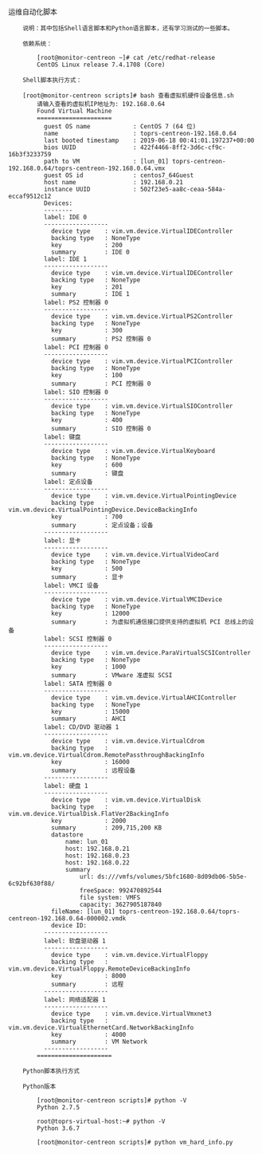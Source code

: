 运维自动化脚本

        说明：其中包括Shell语言脚本和Python语言脚本，还有学习测试的一些脚本。
		
		依赖系统：
		
	    	[root@monitor-centreon ~]# cat /etc/redhat-release 
		    CentOS Linux release 7.4.1708 (Core) 
		
		Shell脚本执行方式：
		
		[root@monitor-centreon scripts]# bash 查看虚拟机硬件设备信息.sh
    		请输入查看的虚拟机IP地址为: 192.168.0.64
    		Found Virtual Machine
    		=====================
    		  guest OS name            : CentOS 7 (64 位)
    		  name                     : toprs-centreon-192.168.0.64
    		  last booted timestamp    : 2019-06-18 00:41:01.197237+00:00
    		  bios UUID                : 422f4466-8ff2-3d6c-cf9c-16b3f3233759
    		  path to VM               : [lun_01] toprs-centreon-192.168.0.64/toprs-centreon-192.168.0.64.vmx
    		  guest OS id              : centos7_64Guest
    		  host name                : 192.168.0.21
    		  instance UUID            : 502f23e5-aa8c-ceaa-584a-eccaf9512c12
    		  Devices:
    		  --------
    		  label: IDE 0
    		  ------------------
    			device type    : vim.vm.device.VirtualIDEController
    			backing type   : NoneType
    			key            : 200
    			summary        : IDE 0
    		  label: IDE 1
    		  ------------------
    			device type    : vim.vm.device.VirtualIDEController
    			backing type   : NoneType
    			key            : 201
    			summary        : IDE 1
    		  label: PS2 控制器 0
    		  ------------------
    			device type    : vim.vm.device.VirtualPS2Controller
    			backing type   : NoneType
    			key            : 300
    			summary        : PS2 控制器 0
    		  label: PCI 控制器 0
    		  ------------------
    			device type    : vim.vm.device.VirtualPCIController
    			backing type   : NoneType
    			key            : 100
    			summary        : PCI 控制器 0
    		  label: SIO 控制器 0
    		  ------------------
    			device type    : vim.vm.device.VirtualSIOController
    			backing type   : NoneType
    			key            : 400
    			summary        : SIO 控制器 0
    		  label: 键盘 
    		  ------------------
    			device type    : vim.vm.device.VirtualKeyboard
    			backing type   : NoneType
    			key            : 600
    			summary        : 键盘
    		  label: 定点设备
    		  ------------------
    			device type    : vim.vm.device.VirtualPointingDevice
    			backing type   : vim.vm.device.VirtualPointingDevice.DeviceBackingInfo
    			key            : 700
    			summary        : 定点设备；设备
    		  ------------------
    		  label: 显卡 
    		  ------------------
    			device type    : vim.vm.device.VirtualVideoCard
    			backing type   : NoneType
    			key            : 500
    			summary        : 显卡
    		  label: VMCI 设备
    		  ------------------
    			device type    : vim.vm.device.VirtualVMCIDevice
    			backing type   : NoneType
    			key            : 12000
    			summary        : 为虚拟机通信接口提供支持的虚拟机 PCI 总线上的设备
    		  label: SCSI 控制器 0
    		  ------------------
    			device type    : vim.vm.device.ParaVirtualSCSIController
    			backing type   : NoneType
    			key            : 1000
    			summary        : VMware 准虚拟 SCSI
    		  label: SATA 控制器 0
    		  ------------------
    			device type    : vim.vm.device.VirtualAHCIController
    			backing type   : NoneType
    			key            : 15000
    			summary        : AHCI
    		  label: CD/DVD 驱动器 1
    		  ------------------
    			device type    : vim.vm.device.VirtualCdrom
    			backing type   : vim.vm.device.VirtualCdrom.RemotePassthroughBackingInfo
    			key            : 16000
    			summary        : 远程设备
    		  ------------------
    		  label: 硬盘 1
    		  ------------------
    			device type    : vim.vm.device.VirtualDisk
    			backing type   : vim.vm.device.VirtualDisk.FlatVer2BackingInfo
    			key            : 2000
    			summary        : 209,715,200 KB
    			datastore
    				name: lun_01
    				host: 192.168.0.21
    				host: 192.168.0.23
    				host: 192.168.0.22
    				summary
    					url: ds:///vmfs/volumes/5bfc1680-8d09db06-5b5e-6c92bf630f88/
    					freeSpace: 992470892544
    					file system: VMFS
    					capacity: 3627905187840
    			fileName: [lun_01] toprs-centreon-192.168.0.64/toprs-centreon-192.168.0.64-000002.vmdk
    			device ID: 
    		  ------------------
    		  label: 软盘驱动器 1
    		  ------------------
    			device type    : vim.vm.device.VirtualFloppy
    			backing type   : vim.vm.device.VirtualFloppy.RemoteDeviceBackingInfo
    			key            : 8000
    			summary        : 远程
    		  ------------------
    		  label: 网络适配器 1
    		  ------------------
    			device type    : vim.vm.device.VirtualVmxnet3
    			backing type   : vim.vm.device.VirtualEthernetCard.NetworkBackingInfo
    			key            : 4000
    			summary        : VM Network
    		  ------------------
    		=====================
		
		Python脚本执行方式
		
		Python版本
		
    		[root@monitor-centreon scripts]# python -V
    		Python 2.7.5
    		
    		root@toprs-virtual-host:~# python -V
    		Python 3.6.7
    		
    		[root@monitor-centreon scripts]# python vm_hard_info.py




